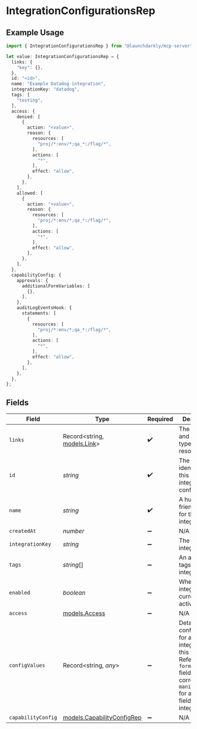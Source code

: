 # IntegrationConfigurationsRep

## Example Usage

```typescript
import { IntegrationConfigurationsRep } from "@launchdarkly/mcp-server";

let value: IntegrationConfigurationsRep = {
  links: {
    "key": {},
  },
  id: "<id>",
  name: "Example Datadog integration",
  integrationKey: "datadog",
  tags: [
    "testing",
  ],
  access: {
    denied: [
      {
        action: "<value>",
        reason: {
          resources: [
            "proj/*:env/*;qa_*:/flag/*",
          ],
          actions: [
            "*",
          ],
          effect: "allow",
        },
      },
    ],
    allowed: [
      {
        action: "<value>",
        reason: {
          resources: [
            "proj/*:env/*;qa_*:/flag/*",
          ],
          actions: [
            "*",
          ],
          effect: "allow",
        },
      },
    ],
  },
  capabilityConfig: {
    approvals: {
      additionalFormVariables: [
        {},
      ],
    },
    auditLogEventsHook: {
      statements: [
        {
          resources: [
            "proj/*:env/*;qa_*:/flag/*",
          ],
          actions: [
            "*",
          ],
          effect: "allow",
        },
      ],
    },
  },
};
```

## Fields

| Field                                                                                                                                                                                                   | Type                                                                                                                                                                                                    | Required                                                                                                                                                                                                | Description                                                                                                                                                                                             | Example                                                                                                                                                                                                 |
| ------------------------------------------------------------------------------------------------------------------------------------------------------------------------------------------------------- | ------------------------------------------------------------------------------------------------------------------------------------------------------------------------------------------------------- | ------------------------------------------------------------------------------------------------------------------------------------------------------------------------------------------------------- | ------------------------------------------------------------------------------------------------------------------------------------------------------------------------------------------------------- | ------------------------------------------------------------------------------------------------------------------------------------------------------------------------------------------------------- |
| `links`                                                                                                                                                                                                 | Record<string, [models.Link](../models/link.md)>                                                                                                                                                        | :heavy_check_mark:                                                                                                                                                                                      | The location and content type of related resources                                                                                                                                                      |                                                                                                                                                                                                         |
| `id`                                                                                                                                                                                                    | *string*                                                                                                                                                                                                | :heavy_check_mark:                                                                                                                                                                                      | The unique identifier for this integration configuration                                                                                                                                                |                                                                                                                                                                                                         |
| `name`                                                                                                                                                                                                  | *string*                                                                                                                                                                                                | :heavy_check_mark:                                                                                                                                                                                      | A human-friendly name for the integration                                                                                                                                                               | Example Datadog integration                                                                                                                                                                             |
| `createdAt`                                                                                                                                                                                             | *number*                                                                                                                                                                                                | :heavy_minus_sign:                                                                                                                                                                                      | N/A                                                                                                                                                                                                     |                                                                                                                                                                                                         |
| `integrationKey`                                                                                                                                                                                        | *string*                                                                                                                                                                                                | :heavy_minus_sign:                                                                                                                                                                                      | The type of integration                                                                                                                                                                                 | datadog                                                                                                                                                                                                 |
| `tags`                                                                                                                                                                                                  | *string*[]                                                                                                                                                                                              | :heavy_minus_sign:                                                                                                                                                                                      | An array of tags for this integration                                                                                                                                                                   | [<br/>"testing"<br/>]                                                                                                                                                                                   |
| `enabled`                                                                                                                                                                                               | *boolean*                                                                                                                                                                                               | :heavy_minus_sign:                                                                                                                                                                                      | Whether the integration is currently active                                                                                                                                                             |                                                                                                                                                                                                         |
| `access`                                                                                                                                                                                                | [models.Access](../models/access.md)                                                                                                                                                                    | :heavy_minus_sign:                                                                                                                                                                                      | N/A                                                                                                                                                                                                     |                                                                                                                                                                                                         |
| `configValues`                                                                                                                                                                                          | Record<string, *any*>                                                                                                                                                                                   | :heavy_minus_sign:                                                                                                                                                                                      | Details on configuration for an integration of this type. Refer to the <code>formVariables</code> field in the corresponding <code>manifest.json</code> for a full list of fields for each integration. |                                                                                                                                                                                                         |
| `capabilityConfig`                                                                                                                                                                                      | [models.CapabilityConfigRep](../models/capabilityconfigrep.md)                                                                                                                                          | :heavy_minus_sign:                                                                                                                                                                                      | N/A                                                                                                                                                                                                     |                                                                                                                                                                                                         |